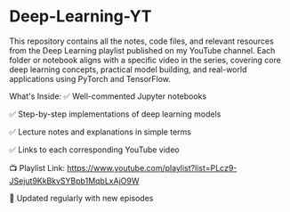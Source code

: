 # Deep-Learning-YT
This repository contains all the notes, code files, and relevant resources from the Deep Learning playlist published on my YouTube channel. Each folder or notebook aligns with a specific video in the series, covering core deep learning concepts, practical model building, and real-world applications using PyTorch and TensorFlow.

What's Inside:
✅ Well-commented Jupyter notebooks

✅ Step-by-step implementations of deep learning models

✅ Lecture notes and explanations in simple terms

✅ Links to each corresponding YouTube video

📺 Playlist Link: https://www.youtube.com/playlist?list=PLcz9-JSejut9KkBkvSYBpb1MqbLxAjO9W

📌 Updated regularly with new episodes
